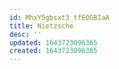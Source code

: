 ```yaml
---
id: MhxY5gbsxt3_tfEOGBIaA
title: Nietzsche
desc: ''
updated: 1643723096365
created: 1643723096365
---
```



